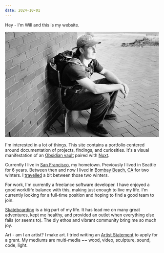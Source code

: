 ```yaml
---
date: 2024-10-01
---
```


Hey - I'm Will and this is my website.

![](../public/attachments/scan117684.jpeg)

I'm interested in a lot of things. This site contains a portfolio centered around documentation of projects, findings, and curiosities. It's a visual manifestation of an [Obsidian vault](simons.dev%20-%20Nuxt%20Content%20+%20Obsidian.md) paired with [Nuxt](Nuxt.md).

Currently I live in [San Francisco](San%20Francisco), my hometown. Previously I lived in Seattle for 6 years. Between then and now I lived in [Bombay Beach, CA](Bombay%20Beach.md) for two winters. I [travelled](areas/Adventure.md) a bit between those two winters.

For work, I'm currently a freelance software developer.  I have enjoyed a good work/life balance with this, making just enough to live my life. I'm currently looking for a full-time position and hoping to find a good team to join.

[Skateboarding](Skateboarding) is a big part of my life. It has lead me on many great adventures, kept me healthy, and provided an outlet when everything else fails (or seems to). The diy ethos and vibrant community bring me so much joy.

Art - am I an artist? I make art. I tried writing an [Artist Statement](thoughts/Artist%20Statement%20(work%20in%20progress).md) to apply for a grant. My mediums are multi-media ~~ wood, video, sculpture, sound, code, light.







